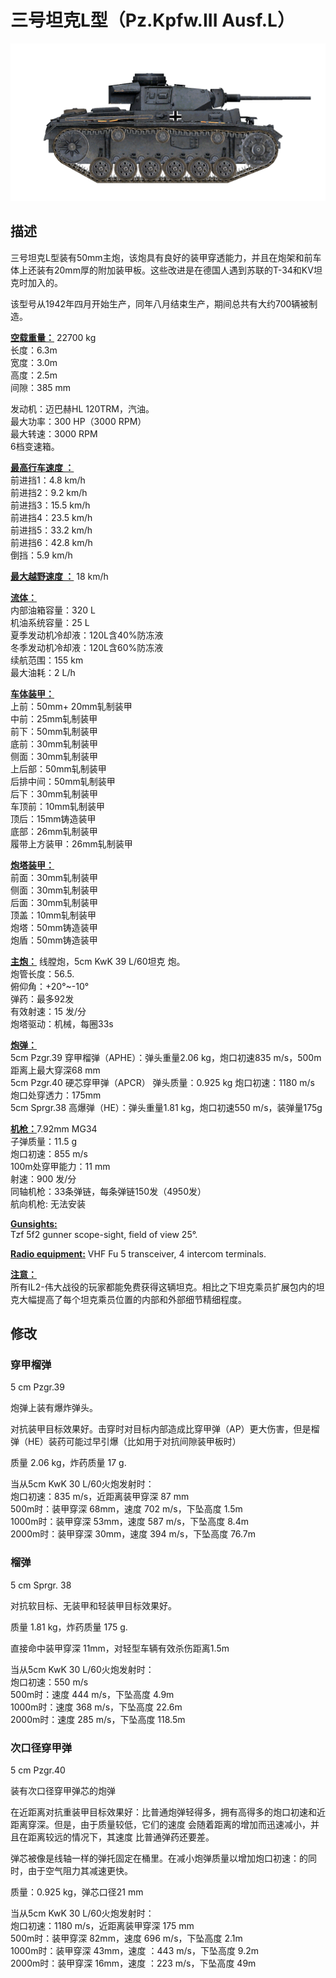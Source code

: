 # 三号坦克L型（Pz.Kpfw.III Ausf.L）  
  
![pziii-l](../images/pziii-l.png)  
  
## 描述  
  
三号坦克L型装有50mm主炮，该炮具有良好的装甲穿透能力，并且在炮架和前车体上还装有20mm厚的附加装甲板。这些改进是在德国人遇到苏联的T-34和KV坦克时加入的。  
  
该型号从1942年四月开始生产，同年八月结束生产，期间总共有大约700辆被制造。  
  
<b><u>空载重量：</u></b> 22700 kg  
长度：6.3m  
宽度：3.0m  
高度：2.5m  
间隙：385 mm  
  
发动机：迈巴赫HL 120TRM，汽油。  
最大功率：300 HP（3000 RPM）  
最大转速：3000 RPM  
6档变速箱。  
  
<b><u>最高行车速度 ：</u></b>  
前进挡1：4.8 km/h  
前进挡2：9.2 km/h  
前进挡3：15.5 km/h  
前进挡4：23.5 km/h  
前进挡5：33.2 km/h  
前进挡6：42.8 km/h  
倒挡：5.9 km/h  
  
<b><u>最大越野速度 ：</u></b> 18 km/h  
  
<b><u>流体：</u></b>  
内部油箱容量：320 L  
机油系统容量：25 L  
夏季发动机冷却液：120L含40%防冻液  
冬季发动机冷却液：120L含60%防冻液  
续航范围：155 km  
最大油耗：2 L/h  
  
<b><u>车体装甲：</u></b>  
上前：50mm+ 20mm轧制装甲  
中前：25mm轧制装甲  
前下：50mm轧制装甲  
底前：30mm轧制装甲  
侧面：30mm轧制装甲  
上后部：50mm轧制装甲  
后排中间：50mm轧制装甲  
后下：30mm轧制装甲  
车顶前：10mm轧制装甲  
顶后：15mm铸造装甲  
底部：26mm轧制装甲  
履带上方装甲：26mm轧制装甲  
  
<b><u>炮塔装甲：</u></b>  
前面：30mm轧制装甲  
侧面：30mm轧制装甲  
后面：30mm轧制装甲  
顶盖：10mm轧制装甲  
炮塔：50mm铸造装甲  
炮盾：50mm铸造装甲  
  
<b><u>主炮：</u></b> 线膛炮，5cm KwK 39 L/60坦克 炮。  
炮管长度：56.5.  
俯仰角：+20°~-10°  
弹药：最多92发  
有效射速：15 发/分  
炮塔驱动：机械，每圈33s  
  
<b><u>炮弹：</u></b>  
5cm Pzgr.39 穿甲榴弹（APHE）：弹头重量2.06 kg，炮口初速835 m/s，500m距离上最大穿深68 mm  
5cm Pzgr.40 硬芯穿甲弹（APCR） 弹头质量：0.925 kg 炮口初速：1180 m/s 炮口处穿透力：175mm  
5cm Sprgr.38 高爆弹（HE）：弹头重量1.81 kg，炮口初速550 m/s，装弹量175g  
  
<b><u>机枪：</u></b>7.92mm MG34  
子弹质量：11.5 g  
炮口初速：855 m/s  
100m处穿甲能力：11 mm  
射速：900 发/分  
同轴机枪：33条弹链，每条弹链150发（4950发）  
航向机枪: 无法安装  
  
<b><u>Gunsights:</u></b>  
Tzf 5f2 gunner scope-sight, field of view 25°.  
  
<b><u>Radio equipment:</u></b> VHF Fu 5 transceiver, 4 intercom terminals.  
  
  
<b><u>注意：</u></b>  
所有IL2-伟大战役的玩家都能免费获得这辆坦克。相比之下坦克乘员扩展包内的坦克大幅提高了每个坦克乘员位置的内部和外部细节精细程度。  
  
  
## 修改  
  
  
### 穿甲榴弹  
  
5 cm Pzgr.39  
  
炮弹上装有爆炸弹头。  
  
对抗装甲目标效果好。击穿时对目标内部造成比穿甲弹（AP）更大伤害，但是榴弹（HE）装药可能过早引爆（比如用于对抗间隙装甲板时）  
  
质量 2.06 kg，炸药质量 17 g.  
  
当从5cm KwK 30 L/60火炮发射时：  
炮口初速：835 m/s，近距离装甲穿深 87 mm  
500m时：装甲穿深 68mm，速度 702 m/s，下坠高度 1.5m  
1000m时：装甲穿深 53mm，速度 587 m/s，下坠高度 8.4m  
2000m时：装甲穿深 30mm，速度 394 m/s，下坠高度 76.7m  
  
### 榴弹  
  
5 cm Sprgr. 38  
  
对抗软目标、无装甲和轻装甲目标效果好。  
  
质量 1.81 kg，炸药质量 175 g.  
  
直接命中装甲穿深 11mm，对轻型车辆有效杀伤距离1.5m  
  
当从5cm KwK 30 L/60火炮发射时：  
炮口初速：550 m/s  
500m时：速度 444 m/s，下坠高度 4.9m  
1000m时：速度 368 m/s，下坠高度 22.6m  
2000m时：速度 285 m/s，下坠高度 118.5m  ﻿
  
### 次口径穿甲弹  
  
5 cm Pzgr.40  
  
装有次口径穿甲弹芯的炮弹  
  
在近距离对抗重装甲目标效果好：比普通炮弹轻得多，拥有高得多的炮口初速和近距离穿深。但是，由于质量较低，它们的速度 会随着距离的增加而迅速减小，并且在距离较远的情况下，其速度 比普通弹药还要差。  
  
弹芯被像是线轴一样的弹托固定在桶里。在减小炮弹质量以增加炮口初速：的同时，由于空气阻力其减速更快。  
  
质量：0.925 kg，弹芯口径21 mm  
  
当从5cm KwK 30 L/60火炮发射时：  
炮口初速：1180 m/s，近距离装甲穿深 175 mm  
500m时：装甲穿深 82mm，速度 696 m/s，下坠高度 2.1m  
1000m时：装甲穿深 43mm，速度 ：443 m/s，下坠高度 9.2m  
2000m时：装甲穿深 16mm，速度 ：223 m/s，下坠高度 49m  